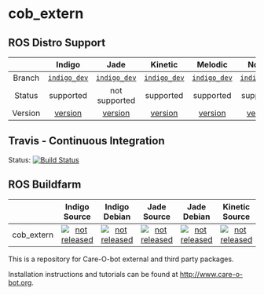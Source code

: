 cob_extern
===========

## ROS Distro Support

|         | Indigo | Jade | Kinetic | Melodic | Noetic |
|:-------:|:------:|:----:|:-------:|:-------:|:------:|
| Branch  | [`indigo_dev`](https://github.com/ipa320/cob_extern/tree/indigo_dev) | [`indigo_dev`](https://github.com/ipa320/cob_extern/tree/indigo_dev) | [`indigo_dev`](https://github.com/ipa320/cob_extern/tree/indigo_dev) | [`indigo_dev`](https://github.com/ipa320/cob_extern/tree/indigo_dev) | [`indigo_dev`](https://github.com/ipa320/cob_extern/tree/indigo_dev) |
| Status  | supported | not supported | supported | supported | supported |
| Version | [version](http://repositories.ros.org/status_page/ros_indigo_default.html?q=cob_extern) | [version](http://repositories.ros.org/status_page/ros_jade_default.html?q=cob_extern) | [version](http://repositories.ros.org/status_page/ros_kinetic_default.html?q=cob_extern) | [version](http://repositories.ros.org/status_page/ros_melodic_default.html?q=cob_extern) | [version](http://repositories.ros.org/status_page/ros_noetic_default.html?q=cob_extern) |

## Travis - Continuous Integration

Status: [![Build Status](https://travis-ci.com/ipa320/cob_extern.svg?branch=indigo_dev)](https://travis-ci.com/ipa320/cob_extern)

## ROS Buildfarm

|         | Indigo Source | Indigo Debian | Jade Source | Jade Debian | Kinetic Source | Kinetic Debian | Melodic Source | Melodic Debian | Noetic Source | Noetic Debian |
|:-------:|:-------------:|:-------------:|:-----------:|:-----------:|:--------------:|:--------------:|:--------------:|:--------------:|:-------------:|:-------------:|
| cob_extern | [![not released](http://build.ros.org/buildStatus/icon?job=Isrc_uT__cob_extern__ubuntu_trusty__source)](http://build.ros.org/view/Isrc_uT/job/Isrc_uT__cob_extern__ubuntu_trusty__source/) | [![not released](http://build.ros.org/buildStatus/icon?job=Ibin_uT64__cob_extern__ubuntu_trusty_amd64__binary)](http://build.ros.org/view/Ibin_uT64/job/Ibin_uT64__cob_extern__ubuntu_trusty_amd64__binary/) | [![not released](http://build.ros.org/buildStatus/icon?job=Jsrc_uT__cob_extern__ubuntu_trusty__source)](http://build.ros.org/view/Jsrc_uT/job/Jsrc_uT__cob_extern__ubuntu_trusty__source/) | [![not released](http://build.ros.org/buildStatus/icon?job=Jbin_uT64__cob_extern__ubuntu_trusty_amd64__binary)](http://build.ros.org/view/Jbin_uT64/job/Jbin_uT64__cob_extern__ubuntu_trusty_amd64__binary/) | [![not released](http://build.ros.org/buildStatus/icon?job=Ksrc_uX__cob_extern__ubuntu_xenial__source)](http://build.ros.org/view/Ksrc_uX/job/Ksrc_uX__cob_extern__ubuntu_xenial__source/) | [![not released](http://build.ros.org/buildStatus/icon?job=Kbin_uX64__cob_extern__ubuntu_xenial_amd64__binary)](http://build.ros.org/view/Kbin_uX64/job/Kbin_uX64__cob_extern__ubuntu_xenial_amd64__binary/) | [![not released](http://build.ros.org/buildStatus/icon?job=Msrc_uB__cob_extern__ubuntu_bionic__source)](http://build.ros.org/view/Msrc_uB/job/Msrc_uB__cob_extern__ubuntu_bionic__source/) | [![not released](http://build.ros.org/buildStatus/icon?job=Mbin_uB64__cob_extern__ubuntu_bionic_amd64__binary)](http://build.ros.org/view/Mbin_uB64/job/Mbin_uB64__cob_extern__ubuntu_bionic_amd64__binary/) | [![not released](http://build.ros.org/buildStatus/icon?job=Nsrc_uF__cob_extern__ubuntu_focal__source)](http://build.ros.org/view/Nsrc_uF/job/Nsrc_uF__cob_extern__ubuntu_focal__source/) | [![not released](http://build.ros.org/buildStatus/icon?job=Nbin_uF64__cob_extern__ubuntu_focal_amd64__binary)](http://build.ros.org/view/Nbin_uF64/job/Nbin_uF64__cob_extern__ubuntu_focal_amd64__binary/) |


This is a repository for Care-O-bot external and third party packages.

Installation instructions and tutorials can be found at http://www.care-o-bot.org.
